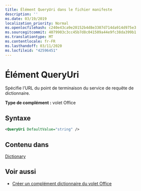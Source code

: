 ```yaml
---
title: Élément QueryUri dans le fichier manifeste
description: ''
ms.date: 03/19/2019
localization_priority: Normal
ms.openlocfilehash: c240e43ca9e20152b4d8e3307d714da914d975e3
ms.sourcegitcommit: 4079903c3cc45b7d8c041509a44e9fc38da399b1
ms.translationtype: MT
ms.contentlocale: fr-FR
ms.lasthandoff: 03/11/2020
ms.locfileid: "42596451"
---
```

# <a name="queryuri-element"></a>Élément QueryUri

Spécifie l’URL du point de terminaison du service de requête de dictionnaire.

**Type de complément :** volet Office

## <a name="syntax"></a>Syntaxe

```XML
<QueryUri DefaultValue="string" />
```

## <a name="contained-in"></a>Contenu dans

[Dictionary](dictionary.md)

## <a name="see-also"></a>Voir aussi

- [Créer un complément dictionnaire du volet Office](../../word/dictionary-task-pane-add-ins.md)
